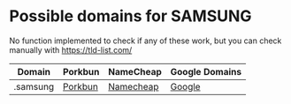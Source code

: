 # Possible domains for SAMSUNG

No function implemented to check if any of these work, but you can check manually with https://tld-list.com/

| Domain | Porkbun | NameCheap | Google Domains |
|---|---|---|---|
| .samsung | [Porkbun](https://porkbun.com/checkout/search?prb=e814663da1&tlds=&idnLanguage=&search=search&q=.samsung) | [Namecheap](https://www.namecheap.com/domains/registration/results/?domain=.samsung) | [Google](https://domains.google.com/registrar/search?searchTerm=.samsung) |
